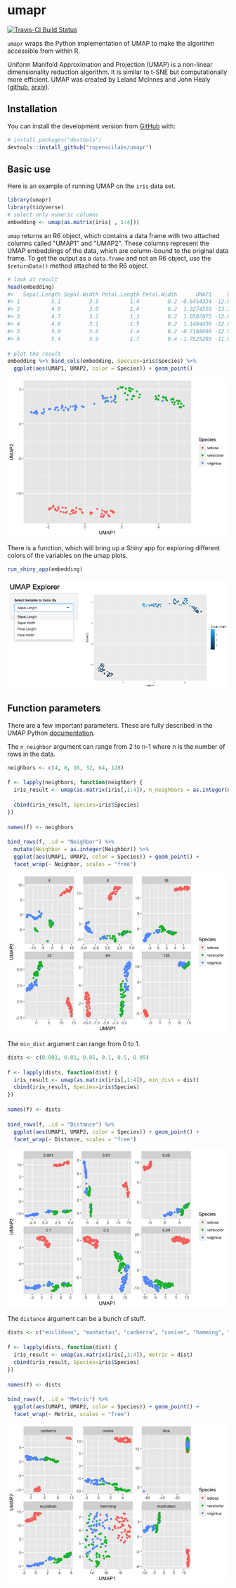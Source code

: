 
<!-- README.md is generated from README.Rmd. Please edit that file -->
umapr
=====

[![Travis-CI Build Status](https://travis-ci.org/ropenscilabs/umapr.svg?branch=master)](https://travis-ci.org/ropenscilabs/umapr)

`umapr` wraps the Python implementation of UMAP to make the algorithm accessible from within R.

Uniform Manifold Approximation and Projection (UMAP) is a non-linear dimensionality reduction algorithm. It is similar to t-SNE but computationally more efficient. UMAP was created by Leland McInnes and John Healy ([github](https://github.com/lmcinnes/umap), [arxiv](https://arxiv.org/abs/1802.03426)).

Installation
------------

You can install the development version from [GitHub](https://github.com/) with:

``` r
# install.packages("devtools")
devtools::install_github("ropenscilabs/umapr")
```

Basic use
---------

Here is an example of running UMAP on the `iris` data set.

``` r
library(umapr)
library(tidyverse)
# select only numeric columns
embedding <- umap(as.matrix(iris[ , 1:4]))
```

`umap` returns an R6 object, which contains a data frame with two attached columns called "UMAP1" and "UMAP2". These columns represent the UMAP embeddings of the data, which are column-bound to the original data frame. To get the output as a `data.frame` and not an R6 object, use the `$returnData()` method attached to the R6 object.

``` r
# look at result
head(embedding)
#>   Sepal.Length Sepal.Width Petal.Length Petal.Width      UMAP1     UMAP2
#> 1          5.1         3.5          1.4         0.2 -0.6454334 -12.84665
#> 2          4.9         3.0          1.4         0.2  1.3274510 -13.32654
#> 3          4.7         3.2          1.3         0.2  1.0582075 -12.62525
#> 4          4.6         3.1          1.5         0.2  1.1484436 -12.82906
#> 5          5.0         3.6          1.4         0.2 -0.7188666 -12.55836
#> 6          5.4         3.9          1.7         0.4 -1.7525203 -11.97780

# plot the result
embedding %>% bind_cols(embedding, Species=iris$Species) %>%
  ggplot(aes(UMAP1, UMAP2, color = Species)) + geom_point()
```

![](img/unnamed-chunk-3-1.png)

There is a function, which will bring up a Shiny app for exploring different colors of the variables on the umap plots.

``` r
run_shiny_app(embedding)
```

![Shiny App for Exploring Results](img/shiny.png)

Function parameters
-------------------

There are a few important parameters. These are fully described in the UMAP Python [documentation](https://github.com/lmcinnes/umap/blob/bf1c3e5c89ea393c9de10bd66c5e3d9bc30588ee/notebooks/UMAP%20usage%20and%20parameters.ipynb).

The `n_neighbor` argument can range from 2 to n-1 where n is the number of rows in the data.

``` r
neighbors <- c(4, 8, 16, 32, 64, 128)

f <- lapply(neighbors, function(neighbor) {
  iris_result <- umap(as.matrix(iris[,1:4]), n_neighbors = as.integer(neighbor))
 
  cbind(iris_result, Species=iris$Species)
})

names(f) <- neighbors

bind_rows(f, .id = "Neighbor") %>% 
  mutate(Neighbor = as.integer(Neighbor)) %>% 
  ggplot(aes(UMAP1, UMAP2, color = Species)) + geom_point() + 
  facet_wrap(~ Neighbor, scales = "free")
```

![](img/unnamed-chunk-5-1.png)

The `min_dist` argument can range from 0 to 1.

``` r
dists <- c(0.001, 0.01, 0.05, 0.1, 0.5, 0.99)

f <- lapply(dists, function(dist) {
  iris_result <- umap(as.matrix(iris[,1:4]), min_dist = dist)
  cbind(iris_result, Species=iris$Species)
})

names(f) <- dists

bind_rows(f, .id = "Distance") %>% 
  ggplot(aes(UMAP1, UMAP2, color = Species)) + geom_point() + 
  facet_wrap(~ Distance, scales = "free")
```

![](img/unnamed-chunk-6-1.png)

The `distance` argument can be a bunch of stuff.

``` r
dists <- c("euclidean", "manhattan", "canberra", "cosine", "hamming", "dice")

f <- lapply(dists, function(dist) {
  iris_result <- umap(as.matrix(iris[,1:4]), metric = dist)
  cbind(iris_result, Species=iris$Species)
})

names(f) <- dists

bind_rows(f, .id = "Metric") %>% 
  ggplot(aes(UMAP1, UMAP2, color = Species)) + geom_point() + 
  facet_wrap(~ Metric, scales = "free")
```

![](img/unnamed-chunk-7-1.png)

